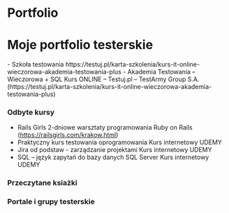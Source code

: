 # Portfolio
<h1>Moje portfolio testerskie </h1> 
- Szkoła testowania https://testuj.pl/karta-szkolenia/kurs-it-online-wieczorowa-akademia-testowania-plus
- Akademia Testowania – Wieczorowa + SQL
Kurs ONLINE – Testuj.pl – TestArmy Group S.A.
(https://testuj.pl/karta-szkolenia/kurs-it-online-wieczorowa-akademia-testowania-plus)

<h3>Odbyte kursy </h3> 

- Rails Girls
2-dniowe warsztaty programowania Ruby on Rails
(https://railsgirls.com/krakow.html)
- Praktyczny kurs testowania oprogramowania
Kurs internetowy UDEMY
- Jira od podstaw - zarządzanie projektami
Kurs internetowy UDEMY
- SQL – język zapytań do bazy danych SQL Server
Kurs internetowy UDEMY
<h3>Przeczytane ksiażki </h3>
<h3>Portale i grupy testerskie </h3>
